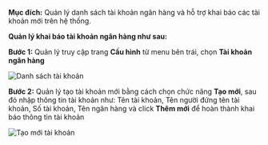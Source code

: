 **Mục đích:** Quản lý danh sách tài khoản ngân hàng và hỗ trợ khai báo các tài khoản mới trên hệ thống.

**Quản lý khai báo tài khoản ngân hàng như sau:**

**Bước 1:** Quản lý truy cập trang **Cấu hình** từ menu bên trái, chọn **Tài khoản ngân hàng**

![Danh sách tài khoản](https://user-images.githubusercontent.com/75475064/105315990-ce857c80-5bf2-11eb-9a76-6bc751082c67.png)

**Bước 2:** Quản lý tạo tài khoản mới bằng cách chọn chức năng **Tạo mới**, sau đó nhập thông tin tài khoản như: Tên tài khoản, Tên người đứng tên tài khoản, Số tài khoản, Tên ngân hàng và click **Thêm mới** để hoàn thành khai báo thông tin tài khoản

![Tạo mới tài khoản](https://user-images.githubusercontent.com/75475064/105316581-a8141100-5bf3-11eb-959a-8ba8008067ad.png)
